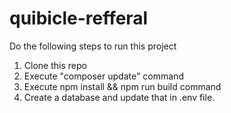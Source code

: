 # quibicle-refferal

Do the following steps to run this project

1) Clone this repo
2) Execute "composer update" command
3) Execute npm install && npm run build command 
4) Create a database and update that in .env file.

